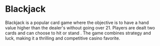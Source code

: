 # Blackjack
Blackjack is a popular card game where the objective is to have a hand value higher than the dealer's without going over 21. Players are dealt two cards and can choose to hit or stand . The game combines strategy and luck, making it a thrilling and competitive casino favorite.
